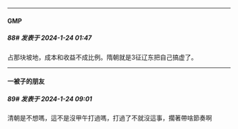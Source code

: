 
*****

####  GMP  
##### 88#       发表于 2024-1-24 01:47

占那块坡地，成本和收益不成比例。隋朝就是3征辽东把自己搞虚了。


*****

####  一被子的朋友  
##### 89#       发表于 2024-1-24 09:01

清朝是不想嗎，這不是沒甲午打過嗎，打過了不就沒這事，擱著帶啥節奏啊

